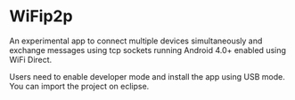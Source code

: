 # WiFip2p

An experimental app to connect multiple devices simultaneously and exchange messages using tcp sockets running Android 4.0+ enabled using WiFi Direct.

Users need to enable developer mode and install the app using USB mode. You can import the project on eclipse.
